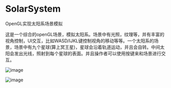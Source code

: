 # SolarSystem
OpenGL实现太阳系场景模拟

这是一个综合的openGL场景，模拟太阳系。场景中有光照，纹理等，并有丰富的视角控制，UI交互，比如WASD/IJKL键控制视角的移动等等。一个太阳系的场景，场景中有九个星球(算上冥王星)，星球会沿着轨道运动，并且会自转。中间太阳会发出光线，照射到每个星球的表面。并且操作者可以使用按键来和场景进行交互。

![image](https://user-images.githubusercontent.com/86864691/211130960-a9c9c74d-46e1-4d43-afb6-7e0aff180177.png)

![image](https://user-images.githubusercontent.com/86864691/211130976-b1454127-fc92-466a-9fd4-a0acecd33e73.png)
